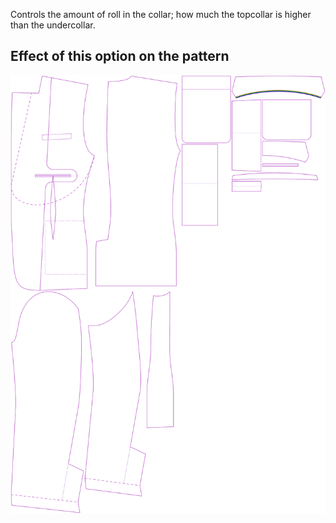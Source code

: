 Controls the amount of roll in the collar; how much the topcollar is higher than the undercollar.

## Effect of this option on the pattern

![This image shows the effect of this option by superimposing several variants that have a different value for this option](jaeger_collarroll_sample.svg "Effect of this option on the pattern")
